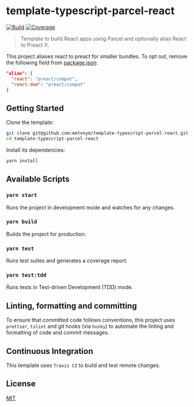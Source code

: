 # template-typescript-parcel-react

[![Build][build]][build-badge]
[![Coverage][codecov-shield]][codecov]

> Template to build React apps using Parcel and optionally alias React to Preact X.

This project aliases react to preact for smaller bundles. To opt out, remove the following field from [package.json](package.json):

```json
"alias": {
  "react": "preact/compat",
  "react-dom": "preact/compat"
}
```

## Getting Started

Clone the template:

```bash
git clone git@github.com:metonym/template-typescript-parcel-react.git
cd template-typescript-parcel-react
```

Install its dependencies:

```bash
yarn install
```

## Available Scripts

### `yarn start`

Runs the project in development mode and watches for any changes.

### `yarn build`

Builds the project for production.

### `yarn test`

Runs test suites and generates a coverage report.

### `yarn test:tdd`

Runs tests in Test-driven Development (TDD) mode.

## Linting, formatting and committing

To ensure that committed code follows conventions, this project uses `prettier`, `tslint` and git hooks (via `husky`) to automate the linting and formatting of code and commit messages.

## Continuous Integration

This template uses `Travis CI` to build and test remote changes.

## License

[MIT](LICENSE)

[build]: https://travis-ci.com/metonym/template-typescript-parcel-react.svg?branch=master
[build-badge]: https://travis-ci.com/metonym/template-typescript-parcel-react
[codecov]: https://codecov.io/gh/metonym/template-typescript-parcel-react
[codecov-shield]: https://img.shields.io/codecov/c/github/metonym/template-typescript-parcel-react.svg
